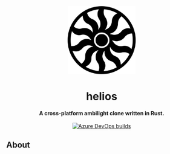 <div align="center">
  <img src="res/logo.svg" alt="Logo" width="180px" height="180"/>
  <h1>helios</h1>
  <strong>A cross-platform ambilight clone written in Rust.</strong>
</div>
<br />
<div align="center">
  <!-- Build status -->
  <a href="https://dev.azure.com/thymoze/helios/_build/latest?definitionId=1&branchName=master">
    <img alt="Azure DevOps builds" src="https://img.shields.io/azure-devops/build/thymoze/46fcba32-52e5-4342-8352-4847447a3261/1?style=flat-square">
  </a>
</div>

## About


